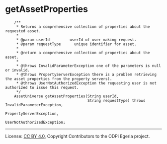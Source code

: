 <!-- SPDX-License-Identifier: CC-BY-4.0 -->
<!-- Copyright Contributors to the ODPi Egeria project. -->

# getAssetProperties

```
    /**
     * Returns a comprehensive collection of properties about the requested asset.
     *
     * @param userId         userId of user making request.
     * @param requestType      unique identifier for asset.
     *
     * @return a comprehensive collection of properties about the asset.
     *
     * @throws InvalidParameterException one of the parameters is null or invalid.
     * @throws PropertyServerException there is a problem retrieving the asset properties from the property servers).
     * @throws UserNotAuthorizedException the requesting user is not authorized to issue this request.
     */
    AssetUniverse getAssetProperties(String userId,
                                     String requestType) throws InvalidParameterException,
                                                              PropertyServerException,
                                                              UserNotAuthorizedException;
```




----
License: [CC BY 4.0](https://creativecommons.org/licenses/by/4.0/),
Copyright Contributors to the ODPi Egeria project.